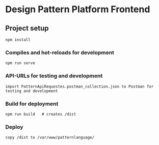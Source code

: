 # Design Pattern Platform Frontend

## Project setup
```
npm install
```
### Compiles and hot-reloads for development
```
npm run serve
```
### API-URLs for testing and development
```
import PatternApiRequestes.postman_collection.json to Postman for testing and development
```
### Build for deployment
```
npm run build   # creates /dist
```
### Deploy
```
copy /dist to /var/www/patternlanguage/
```

